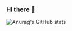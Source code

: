 ### Hi there 👋

![Anurag's GitHub stats](https://github-readme-stats.vercel.app/api?username=ander-Sgr&show_icons=true)

<!--
**ander-Sgr/ander-Sgr** is a ✨ _special_ ✨ repository because its `README.md` (this file) appears on your GitHub profile.

Here are some ideas to get you started:

- 🔭 I’m currently working on ...
- 🌱 I’m currently learning ...
- 👯 I’m looking to collaborate on ...
- 🤔 I’m looking for help with ...
- 💬 Ask me about ...
- 📫 How to reach me: ...
- 😄 Pronouns: ...
- ⚡ Fun fact: ...
-->
